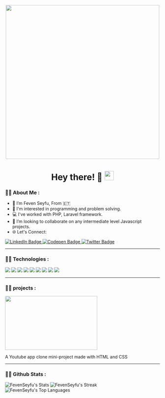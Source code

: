 <div id="header" align="center">
    <img src="https://media.giphy.com/media/L1R1tvI9svkIWwpVYr/giphy.gif" width="500"/>
  </div>
  
  <h1 align="center">
    Hey there! &#128578;
    <img src="https://media.giphy.com/media/hvRJCLFzcasrR4ia7z/giphy.gif" width="30px"/>
  </h1> 
  
  
  ### :woman_technologist: About Me :
  
  - 👀 I’m Feven Seyfu, From 🇪🇹
  - 🤔 I'm interested in programming and problem solving.
  - 💻 I've worked with PHP, Laravel framework.
  - 💞️ I’m looking to collaborate on any intermediate level Javascript projects.
  - 🌐 Let's Connect: 
  <div id="badges">
      <a href="https://www.linkedin.com/in/feven-seyfu-0008641b0">
       <img src="https://img.shields.io/badge/LinkedIn-blue?style=for-the-badge&logo=linkedin&logoColor=white" alt="LinkedIn Badge"/>
      </a>
      <a href="https://codepen.io/F3b3n">
        <img src="https://img.shields.io/badge/Codepen-000000?style=for-the-badge&logo=codepen&logoColor=white" alt="Codepen Badge"/>
      </a>
      <a href="https://twitter.com/FevenSeyfu">
        <img src="https://img.shields.io/badge/Twitter-blue?style=for-the-badge&logo=twitter&logoColor=white" alt="Twitter Badge"/>
      </a>
  </div>
  <!-- <div align="center">
    <img src="https://media.giphy.com/media/Ho8klqe5oPLa8g6BNe/giphy.gif"/>
  </div> -->
  
  ---
  
  ### :woman_technologist: Technologies :
  
  <div>
    <img src="https://img.shields.io/badge/HTML5-E34F26?style=for-the-badge&logo=html5&logoColor=white">
    <img src="https://img.shields.io/badge/CSS3-1572B6?style=for-the-badge&logo=css3&logoColor=white">
    <img src="https://img.shields.io/badge/JavaScript-323330?style=for-the-badge&logo=javascript&logoColor=F7DF1E">
    <img src="https://img.shields.io/badge/Laravel-FF2D20?style=for-the-badge&logo=laravel&logoColor=white">
    <img src="https://img.shields.io/badge/Bootstrap-563D7C?style=for-the-badge&logo=bootstrap&logoColor=white">
    <img src="https://img.shields.io/badge/Python-FFD43B?style=for-the-badge&logo=python&logoColor=blue">
    <img src="https://img.shields.io/badge/MySQL-005C84?style=for-the-badge&logo=mysql&logoColor=white">
    <img src="https://img.shields.io/badge/Xampp-F37623?style=for-the-badge&logo=xampp&logoColor=white">
    <img src="https://shields.io/badge/react-black?logo=react&style=for-the-badge&logo=react&logoColor=blue"">
  </div>
  
  ---
  
  ### :woman_technologist: projects :
  
  <div id="sample-projects">
    <div class="card">
      <a href="https://fevenseyfu.github.io/youtube-clone/">
        <img src="https://socialify.git.ci/FevenSeyfu/youtube-clone/image?description=1&descriptionEditable=A%20simple%20responsive%20YouTube%20app%20clone%20mini%20project%20made%20with%20HTML%20and%20CSS%2CFlexbox&language=1&name=1&owner=1&theme=Dark" width="300" height="175">
      </a>
    <div class="card-description">
        <p> A Youtube app clone mini-project made with HTML and CSS</p>
    </div>
  </div>
           
  ---
           
  ### :woman_technologist: Github Stats :
           
  ![FevenSeyfu's Stats](https://github-readme-stats.vercel.app/api?username=FevenSeyfu&theme=vue-dark&show_icons=true&hide_border=true&count_private=true)
  ![FevenSeyfu's Streak](https://github-readme-streak-stats.herokuapp.com/?user=FevenSeyfu&theme=vue-dark&hide_border=true)
  ![FevenSeyfu's Top Languages](https://github-readme-stats.vercel.app/api/top-langs/?username=FevenSeyfu&theme=vue-dark&show_icons=true&hide_border=true&layout=compact)
  
  
